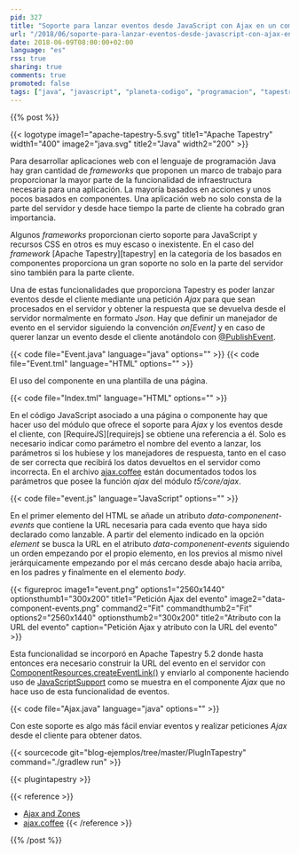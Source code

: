 ```yaml
---
pid: 327
title: "Soporte para lanzar eventos desde JavaScript con Ajax en un componente de Apache Tapestry"
url: "/2018/06/soporte-para-lanzar-eventos-desde-javascript-con-ajax-en-un-componente-de-apache-tapestry/"
date: 2018-06-09T08:00:00+02:00
language: "es"
rss: true
sharing: true
comments: true
promoted: false
tags: ["java", "javascript", "planeta-codigo", "programacion", "tapestry"]
---
```


{{% post %}}

{{< logotype image1="apache-tapestry-5.svg" title1="Apache Tapestry" width1="400" image2="java.svg" title2="Java" width2="200" >}}

Para desarrollar aplicaciones web con el lenguaje de programación Java hay gran cantidad de _frameworks_ que proponen un marco de trabajo para proporcionar la mayor parte de la funcionalidad de infraestructura necesaria para una aplicación. La mayoría basados en acciones y unos pocos basados en componentes. Una aplicación web no solo consta de la parte del servidor y desde hace tiempo la parte de cliente ha cobrado gran importancia.

Algunos _frameworks_ proporcionan cierto soporte para JavaScript y recursos CSS en otros es muy escaso o inexistente. En el caso del _framework_ [Apache Tapestry][tapestry] en la categoría de los basados en componentes proporciona un gran soporte no solo en la parte del servidor sino también para la parte cliente.

Una de estas funcionalidades que proporciona Tapestry es poder lanzar eventos desde el cliente mediante una petición _Ajax_ para que sean procesados en el servidor y obtener la respuesta que se devuelva desde el servidor normalmente en formato _Json_. Hay que definir un manejador de evento en el servidor siguiendo la convención _on[Event]_ y en caso de querer lanzar un evento desde el cliente anotándolo con [@PublishEvent](http://tapestry.apache.org/current/apidocs/index.html?org/apache/tapestry5/ComponentResources.html).

{{< code file="Event.java" language="java" options="" >}}
{{< code file="Event.tml" language="HTML" options="" >}}

El uso del componente en una plantilla de una página.

{{< code file="Index.tml" language="HTML" options="" >}}

En el código JavaScript asociado a una página o componente hay que hacer uso del módulo que ofrece el soporte para _Ajax_ y los eventos desde el cliente, con [RequireJS][requirejs] se obtiene una referencia a él. Solo es necesario indicar como parámetro el nombre del evento a lanzar, los parámetros si los hubiese y los manejadores de respuesta, tanto en el caso de ser correcta que recibirá los datos devueltos en el servidor como incorrecta. En el archivo [ajax.coffee](https://git1-us-west.apache.org/repos/asf?p=tapestry-5.git;a=blob_plain;f=tapestry-core/src/main/coffeescript/META-INF/modules/t5/core/ajax.coffee;hb=85cc611fbad4a3574664b33ce9adf614b4f0fe07) están documentados todos los parámetros que posee la función _ajax_ del módulo _t5/core/ajax_.

{{< code file="event.js" language="JavaScript" options="" >}}

En el primer elemento del HTML se añade un atributo _data-componenent-events_ que contiene la URL necesaria para cada evento que haya sido declarado como lanzable. A partir del elemento indicado en la opción _element_ se busca la URL en el atributo _data-componenent-events_ siguiendo un orden empezando por el propio elemento, en los previos al mismo nivel jerárquicamente empezando por el más cercano desde abajo hacia arriba, en los padres y finalmente en el elemento _body_.

<div class="media">
    {{< figureproc
        image1="event.png" options1="2560x1440" optionsthumb1="300x200" title1="Petición Ajax del evento"
        image2="data-component-events.png" command2="Fit" commandthumb2="Fit" options2="2560x1440" optionsthumb2="300x200" title2="Atributo con la URL del evento"
        caption="Petición Ajax y atributo con la URL del evento" >}}
</div>

Esta funcionalidad se incorporó en Apache Tapestry 5.2 donde hasta entonces era necesario construir la URL del evento en el servidor con [ComponentResources.createEventLink()](http://tapestry.apache.org/current/apidocs/org/apache/tapestry5/ComponentResourcesCommon.html#createEventLink-java.lang.String-java.lang.Object...-) y enviarlo al componente haciendo uso de [JavaScriptSupport](http://tapestry.apache.org/current/apidocs/org/apache/tapestry5/services/javascript/JavaScriptSupport.html) como se muestra en el componente _Ajax_ que no hace uso de esta funcionalidad de eventos.

{{< code file="Ajax.java" language="java" options="" >}}

Con este soporte es algo más fácil enviar eventos y realizar peticiones _Ajax_ desde el cliente para obtener datos.

{{< sourcecode git="blog-ejemplos/tree/master/PlugInTapestry" command="./gradlew run" >}}

{{< plugintapestry >}}

{{< reference >}}
* [Ajax and Zones](https://tapestry.apache.org/ajax-and-zones.html)
* [ajax.coffee](https://git1-us-west.apache.org/repos/asf?p=tapestry-5.git;a=blob_plain;f=tapestry-core/src/main/coffeescript/META-INF/modules/t5/core/ajax.coffee;hb=85cc611fbad4a3574664b33ce9adf614b4f0fe07)
{{< /reference >}}

{{% /post %}}
